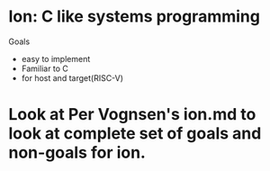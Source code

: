 # Ion: C like systems programming

Goals
- easy to implement
- Familiar to C
- for host and target(RISC-V)

# Look at Per Vognsen's ion.md to look at complete set of goals and non-goals for ion.